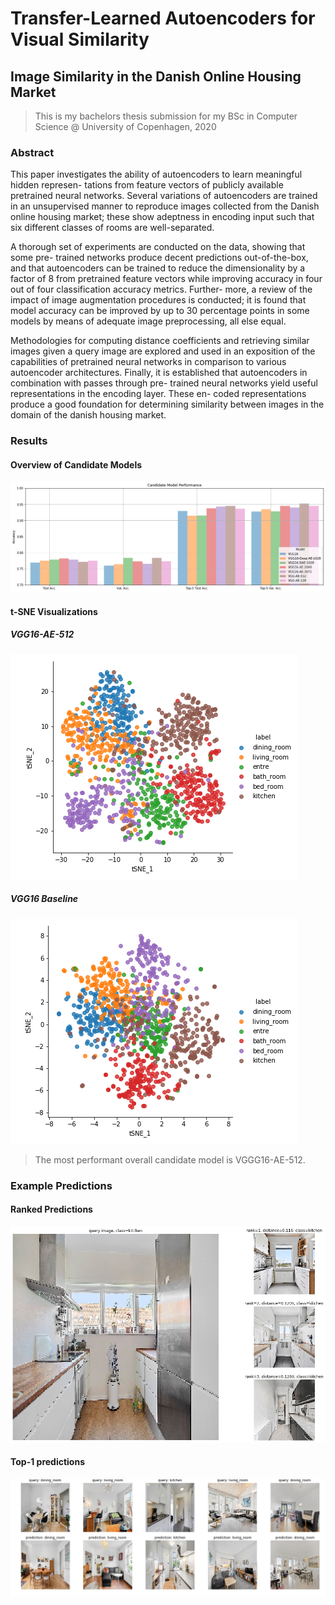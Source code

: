 # Transfer-Learned Autoencoders for Visual Similarity
## Image Similarity in the Danish Online Housing Market

> This is my bachelors thesis submission for my BSc in Computer Science @ University of Copenhagen, 2020

### Abstract
This paper investigates the ability of autoencoders to learn meaningful hidden represen- tations from feature vectors of publicly available pretrained neural networks. Several variations of autoencoders are trained in an unsupervised manner to reproduce images collected from the Danish online housing market; these show adeptness in encoding input such that six different classes of rooms are well-separated.

A thorough set of experiments are conducted on the data, showing that some pre- trained networks produce decent predictions out-of-the-box, and that autoencoders can be trained to reduce the dimensionality by a factor of 8 from pretrained feature vectors while improving accuracy in four out of four classification accuracy metrics. Further- more, a review of the impact of image augmentation procedures is conducted; it is found that model accuracy can be improved by up to 30 percentage points in some models by means of adequate image preprocessing, all else equal.

Methodologies for computing distance coefficients and retrieving similar images given a query image are explored and used in an exposition of the capabilities of pretrained neural networks in comparison to various autoencoder architectures.
Finally, it is established that autoencoders in combination with passes through pre- trained neural networks yield useful representations in the encoding layer. These en- coded representations produce a good foundation for determining similarity between images in the domain of the danish housing market.

### Results
#### Overview of Candidate Models
![alt text](pictures/plots/final_cand_perf.png "Candidate Model Accuracy")

#### t-SNE Visualizations
##### VGG16-AE-512
![alt text](pictures/plots/tsne_vgg16_dae.png "t-SNE, VGG16-AE-512")

##### VGG16 Baseline
![alt text](pictures/plots/tsne_vgg16.png "t-SNE, VGG16-AE-512")

> The most performant overall candidate model is VGGG16-AE-512. 

### Example Predictions
#### Ranked Predictions
![alt text](pictures/plots/kitchen_4_test.png "Predictions on test image")

#### Top-1 predictions
![alt text](pictures/plots/test_final_5by2_2.png "Predictions on multiple test images")
